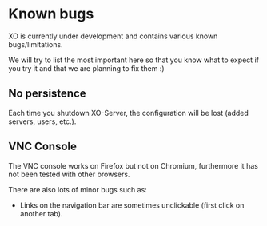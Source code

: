 # Known bugs

XO is currently under development and contains various known bugs/limitations.

We will try to list the most important here so that you know what to expect if you try it and that we are planning to fix them :)

## No persistence

Each time you shutdown XO-Server, the configuration will be lost (added servers, users, etc.).

## VNC Console

The VNC console works on Firefox but not on Chromium, furthermore it has not been tested with other browsers.

There are also lots of minor bugs such as:
* Links on the navigation bar are sometimes unclickable (first click on another tab).
